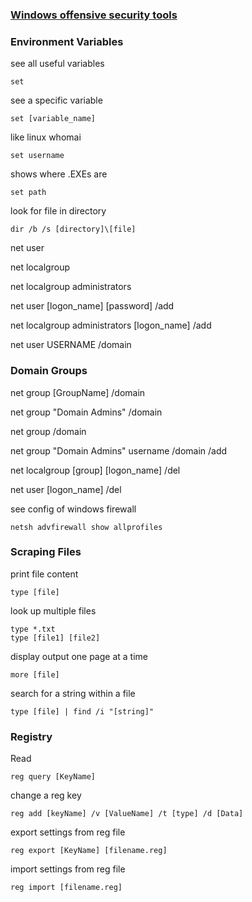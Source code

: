 
### [Windows offensive security tools](https://wadcoms.github.io/)

### Environment Variables

see all useful variables
```
set
```

see a specific variable
```
set [variable_name]
```

like linux whomai
```
set username
```

shows where .EXEs are
```
set path
```

look for file in directory
```
dir /b /s [directory]\[file]
```

net user

net localgroup

net localgroup administrators

net user [logon_name] [password] /add

net localgroup administrators [logon_name] /add

net user USERNAME /domain

### Domain Groups

net group [GroupName] /domain

net group "Domain Admins" /domain

net group /domain

net group "Domain Admins" username /domain /add

net localgroup [group] [logon_name] /del

net user [logon_name] /del


see config of windows firewall
```
netsh advfirewall show allprofiles
```

### Scraping Files

print file content
```
type [file]
```

look up multiple files
```
type *.txt
type [file1] [file2]
```

display output one page at a time
```
more [file]
```

search for a string within a file
```
type [file] | find /i "[string]"
```

### Registry
Read
```
reg query [KeyName]
```

change a reg key
```
reg add [keyName] /v [ValueName] /t [type] /d [Data]
```

export settings from reg file
```
reg export [KeyName] [filename.reg]
```

import settings from reg file

```
reg import [filename.reg]
```



[^1]: SANS SEC560